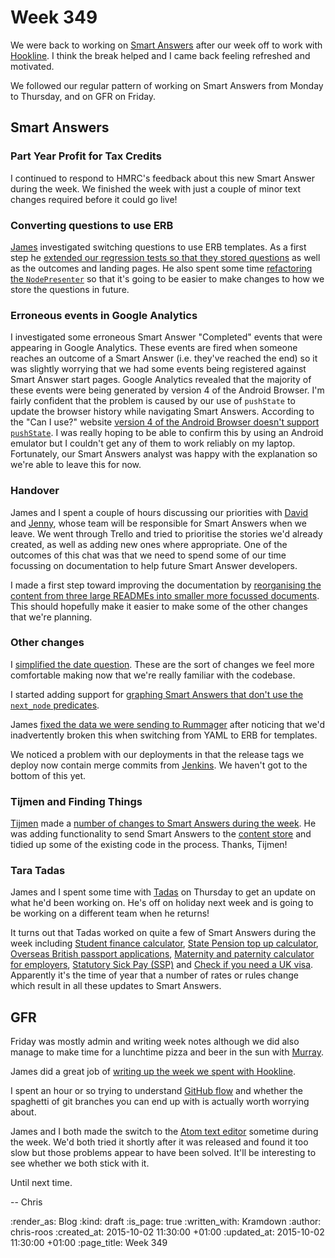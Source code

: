 Week 349
========

We were back to working on [Smart Answers][smart-answers] after our week off to work with [Hookline][hookline]. I think the break helped and I came back feeling refreshed and motivated.

We followed our regular pattern of working on Smart Answers from Monday to Thursday, and on GFR on Friday.


## Smart Answers

### Part Year Profit for Tax Credits

I continued to respond to HMRC's feedback about this new Smart Answer during the week. We finished the week with just a couple of minor text changes required before it could go live!

### Converting questions to use ERB

[James][james-mead] investigated switching questions to use ERB templates. As a first step he [extended our regression tests so that they stored questions][pr-1954] as well as the outcomes and landing pages. He also spent some time [refactoring the `NodePresenter`][pr-1962] so that it's going to be easier to make changes to how we store the questions in future.

### Erroneous events in Google Analytics

I investigated some erroneous Smart Answer "Completed" events that were appearing in Google Analytics. These events are fired when someone reaches an outcome of a Smart Answer (i.e. they've reached the end) so it was slightly worrying that we had some events being registered against Smart Answer start pages. Google Analytics revealed that the majority of these events were being generated by version 4 of the Android Browser. I'm fairly confident that the problem is caused by our use of `pushState` to update the browser history while navigating Smart Answers. According to the "Can I use?" website [version 4 of the Android Browser doesn't support `pushState`][can-i-use-pushstate]. I was really hoping to be able to confirm this by using an Android emulator but I couldn't get any of them to work reliably on my laptop. Fortunately, our Smart Answers analyst was happy with the explanation so we're able to leave this for now.

### Handover

James and I spent a couple of hours discussing our priorities with [David][david-singleton] and [Jenny][jenny-duckett], whose team will be responsible for Smart Answers when we leave. We went through Trello and tried to prioritise the stories we'd already created, as well as adding new ones where appropriate. One of the outcomes of this chat was that we need to spend some of our time focussing on documentation to help future Smart Answer developers.

I made a first step toward improving the documentation by [reorganising the content from three large READMEs into smaller more focussed documents][pr-1959]. This should hopefully make it easier to make some of the other changes that we're planning.

### Other changes

I [simplified the date question][pr-1935]. These are the sort of changes we feel more comfortable making now that we're really familiar with the codebase.

I started adding support for [graphing Smart Answers that don't use the `next_node` predicates][pr-1960].

James [fixed the data we were sending to Rummager][pr-1955] after noticing that we'd inadvertently broken this when switching from YAML to ERB for templates.

We noticed a problem with our deployments in that the release tags we deploy now contain merge commits from [Jenkins][jenkins-ci]. We haven't got to the bottom of this yet.

### Tijmen and Finding Things

[Tijmen][tijmen-brommet] made a [number of changes to Smart Answers during the week][tijmen-prs]. He was adding functionality to send Smart Answers to the [content store][content-store] and tidied up some of the existing code in the process. Thanks, Tijmen!

### Tara Tadas

James and I spent some time with [Tadas][tadas-tamosauskas] on Thursday to get an update on what he'd been working on. He's off on holiday next week and is going to be working on a different team when he returns!

It turns out that Tadas worked on quite a few of Smart Answers during the week including [Student finance calculator][student-finance-calculator], [State Pension top up calculator][state-pension-topup], [Overseas British passport applications][overseas-passports], [Maternity and paternity calculator for employers][maternity-paternity-calculator], [Statutory Sick Pay (SSP)][statutory-sick-pay] and [Check if you need a UK visa][check-uk-visa]. Apparently it's the time of year that a number of rates or rules change which result in all these updates to Smart Answers.

## GFR

Friday was mostly admin and writing week notes although we did also manage to make time for a lunchtime pizza and beer in the sun with [Murray][murray-steele].

James did a great job of [writing up the week we spent with Hookline][week-348].

I spent an hour or so trying to understand [GitHub flow][github-flow] and whether the spaghetti of git branches you can end up with is actually worth worrying about.

James and I both made the switch to the [Atom text editor][atom-io] sometime during the week. We'd both tried it shortly after it was released and found it too slow but those problems appear to have been solved. It'll be interesting to see whether we both stick with it.

Until next time.

-- Chris

[atom-io]: https://atom.io/
[can-i-use-pushstate]: http://caniuse.com/#search=pushstate
[check-uk-visa]: https://www.gov.uk/check-uk-visa
[content-store]: https://github.com/alphagov/content-store
[david-singleton]: http://dsingleton.co.uk/
[github-flow]: https://guides.github.com/introduction/flow/
[hookline]: http://hookline.tv/
[james-mead]: /james-mead
[jenny-duckett]: https://twitter.com/jenny_duckett
[jenkins-ci]: http://jenkins-ci.org
[maternity-paternity-calculator]: https://www.gov.uk/maternity-paternity-calculator
[murray-steele]: https://twitter.com/#!/hlame
[overseas-passports]: https://www.gov.uk/overseas-passports
[pr-1935]: https://github.com/alphagov/smart-answers/pull/1935
[pr-1954]: https://github.com/alphagov/smart-answers/pull/1954
[pr-1955]: https://github.com/alphagov/smart-answers/pull/1955
[pr-1959]: https://github.com/alphagov/smart-answers/pull/1959
[pr-1960]: https://github.com/alphagov/smart-answers/pull/1960
[pr-1962]: https://github.com/alphagov/smart-answers/pull/1962
[smart-answers]: https://github.com/alphagov/smart-answers
[state-pension-topup]: https://www.gov.uk/state-pension-topup
[statutory-sick-pay]: https://www.gov.uk/statutory-sick-pay
[student-finance-calculator]: https://www.gov.uk/student-finance-calculator
[tadas-tamosauskas]: http://codeme.lt/
[tijmen-brommet]: http://www.tijmen.cc/
[tijmen-prs]: https://github.com/alphagov/smart-answers/pulls?utf8=%E2%9C%93&q=+is%3Apr+author%3Atijmenb+created%3A2015-09-21..2015-09-25
[week-348]: /week-348

:render_as: Blog
:kind: draft
:is_page: true
:written_with: Kramdown
:author: chris-roos
:created_at: 2015-10-02 11:30:00 +01:00
:updated_at: 2015-10-02 11:30:00 +01:00
:page_title: Week 349
